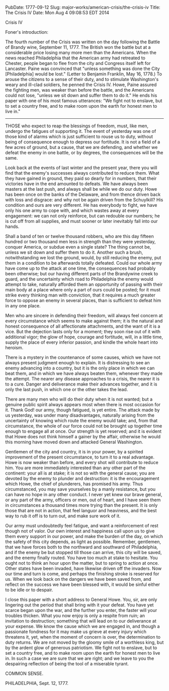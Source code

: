 PubDate: 1777-09-12
Slug: major-works/american-crisis/the-crisis-iv
Title: The Crisis IV
Date: Mon Aug  4 09:08:53 EDT 2014

   Crisis IV

    

   Foner's introduction:

   The fourth number of the Crisis was written on the day following the
   Battle of Brandy wine, September 11, 1777. The British won the battle but
   at a considerable price losing many more men than the Americans. When the
   news reached Philadelphia that the American army had retreated to Chester,
   people began to flee from the city and Congress itself left for Lancaster.
   Paine was convinced that "unless something was done the City
   [Philadelphia] would be lost." (Letter to Benjamin Franklin, May 16,
   1778.) To arouse the citizens to a sense of their duty, and to stimulate
   Washington's weary and ill-clad soldiers, he penned the Crisis IV. Howe,
   Paine assured the fighting men, was weaker than before the battle, and the
   Americans could not lose, "unless we sit down and suffer them to do it."
   He ends his paper with one of his most famous utterances: "We fight not to
   enslave, but to set a country free, and to make room upon the earth for
   honest men to live in."

   **********

   THOSE who expect to reap the blessings of freedom, must, like men, undergo
   the fatigues of supporting it. The event of yesterday was one of those
   kind of alarms which is just sufficient to rouse us to duty, without being
   of consequence enough to depress our fortitude. It is not a field of a few
   acres of ground, but a cause, that we are defending, and whether we defeat
   the enemy in one battle, or by degrees, the consequences will be the same.

   Look back at the events of last winter and the present year, there you
   will find that the enemy's successes always contributed to reduce them.
   What they have gained in ground, they paid so dearly for in numbers, that
   their victories have in the end amounted to defeats. We have always been
   masters at the last push, and always shall be while we do our duty. Howe
   has been once on the banks of the Delaware, and from thence driven back
   with loss and disgrace: and why not be again driven from the Schuylkill?
   His condition and ours are very different. He has everybody to fight, we
   have only his one army to cope with, and which wastes away at every
   engagement: we can not only reinforce, but can redouble our numbers; he is
   cut off from all supplies, and must sooner or later inevitably fall into
   our hands.

   Shall a band of ten or twelve thousand robbers, who are this day fifteen
   hundred or two thousand men less in strength than they were yesterday,
   conquer America, or subdue even a single state? The thing cannot be,
   unless we sit down and suffer them to do it. Another such a brush,
   notwithstanding we lost the ground, would, by still reducing the enemy,
   put them in a condition to be afterwards totally defeated. Could our whole
   army have come up to the attack at one time, the consequences had probably
   been otherwise; but our having different parts of the Brandywine creek to
   guard, and the uncertainty which road to Philadelphia the enemy would
   attempt to take, naturally afforded them an opportunity of passing with
   their main body at a place where only a part of ours could be posted; for
   it must strike every thinking man with conviction, that it requires a much
   greater force to oppose an enemy in several places, than is sufficient to
   defeat him in any one place.

   Men who are sincere in defending their freedom, will always feel concern
   at every circumstance which seems to make against them; it is the natural
   and honest consequence of all affectionate attachments, and the want of it
   is a vice. But the dejection lasts only for a moment; they soon rise out
   of it with additional vigor; the glow of hope, courage and fortitude,
   will, in a little time, supply the place of every inferior passion, and
   kindle the whole heart into heroism.

   There is a mystery in the countenance of some causes, which we have not
   always present judgment enough to explain. It is distressing to see an
   enemy advancing into a country, but it is the only place in which we can
   beat them, and in which we have always beaten them, whenever they made the
   attempt. The nearer any disease approaches to a crisis, the nearer it is
   to a cure. Danger and deliverance make their advances together, and it is
   only the last push, in which one or the other takes the lead.

   There are many men who will do their duty when it is not wanted; but a
   genuine public spirit always appears most when there is most occasion for
   it. Thank God! our army, though fatigued, is yet entire. The attack made
   by us yesterday, was under many disadvantages, naturally arising from the
   uncertainty of knowing which route the enemy would take; and, from that
   circumstance, the whole of our force could not be brought up together time
   enough to engage all at once. Our strength is yet reserved; and it is
   evident that Howe does not think himself a gainer by the affair, otherwise
   he would this morning have moved down and attacked General Washington.

   Gentlemen of the city and country, it is in your power, by a spirited
   improvement of the present circumstance, to turn it to a real advantage.
   Howe is now weaker than before, and every shot will contribute to reduce
   him. You are more immediately interested than any other part of the
   continent: your all is at stake; it is not so with the general cause; you
   are devoted by the enemy to plunder and destruction: it is the
   encouragement which Howe, the chief of plunderers, has promised his army.
   Thus circumstanced, you may save yourselves by a manly resistance, but you
   can have no hope in any other conduct. I never yet knew our brave general,
   or any part of the army, officers or men, out of heart, and I have seen
   them in circumstances a thousand times more trying than the present. It is
   only those that are not in action, that feel languor and heaviness, and
   the best way to rub it off is to turn out, and make sure work of it.

   Our army must undoubtedly feel fatigue, and want a reinforcement of rest
   though not of valor. Our own interest and happiness call upon us to give
   them every support in our power, and make the burden of the day, on which
   the safety of this city depends, as light as possible. Remember,
   gentlemen, that we have forces both to the northward and southward of
   Philadelphia, and if the enemy be but stopped till those can arrive, this
   city will be saved, and the enemy finally routed. You have too much at
   stake to hesitate. You ought not to think an hour upon the matter, but to
   spring to action at once. Other states have been invaded, have likewise
   driven off the invaders. Now our time and turn is come, and perhaps the
   finishing stroke is reserved for us. When we look back on the dangers we
   have been saved from, and reflect on the success we have been blessed
   with, it would be sinful either to be idle or to despair.

   I close this paper with a short address to General Howe. You, sir, are
   only lingering out the period that shall bring with it your defeat. You
   have yet scarce began upon the war, and the further you enter, the faster
   will your troubles thicken. What you now enjoy is only a respite from
   ruin; an invitation to destruction; something that will lead on to our
   deliverance at your expense. We know the cause which we are engaged in,
   and though a passionate fondness for it may make us grieve at every injury
   which threatens it, yet, when the moment of concern is over, the
   determination to duty returns. We are not moved by the gloomy smile of a
   worthless king, but by the ardent glow of generous patriotism. We fight
   not to enslave, but to set a country free, and to make room upon the earth
   for honest men to live in. In such a case we are sure that we are right;
   and we leave to you the despairing reflection of being the tool of a
   miserable tyrant.

   COMMON SENSE.

   PHILADELPHIA, Sept. 12, 1777.

    

